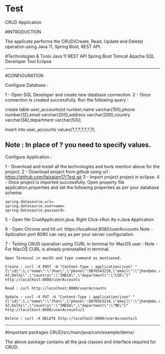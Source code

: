 # Test
CRUD Application


#INTRODUCTION

The applicate performs the CRUD(Create, Read, Update and Delete) operation using Java 11, Spring Boot, REST API.

#Technologies & Tools
Java 11
REST API
Spring Boot
Tomcat Apache
SQL Developer Tool
Eclipse
**********
#CONFIGURATION

Configure Database :
  
1 - Open SQL Developer and create new database connection.
2 - Once connection is created successfully. Run the following query :
  
 create table user_accounts(id number,name varchar(150),phone number(12),email varchar(200),address varchar(200),country varchar(56),department varchar(50));
 
 insert into user_accounts values(?,?,?,?,?,?,?);
 
 Note : In place of ? you need to specify values.
-------------
Configure Application :

1 - Download and install all the technologies and tools mention above for the project.
2 - Download project from github using url : https://github.com/faizalam17/Test.git
3 - Import project project in eclipse.
4 - Once project is imported successfully. Open property file application.properties and set the following properties as per your database schema:

    spring.datasource.url=
    spring.datasource.username=
    spring.datasource.password=
    
5 - Open file CrudApplication.java. 
    Right Click->Run As->Java Application
    
6 - Open Chrome and hit url: https://localhost:8080/userAccounts 
    Note - Apllication port 8080 can vary as per your server configuration. 
    
7 - Testing CRUD operation using CURL in terminal for MacOS user :
    Note - For MacOS CURL is already preinstalled in terminal.
    
    Open Terminal in macOS and type command as mentioned.
    
    Create : curl -X POST -H "Content-Type : application/json" "{\"id\":1,\"name\":\"Jhon\",\"phone\":9876543210,\"email\":\"jhon@abc.com\",\"address\":\"Street         42,Delhi\",\"country\":\"INDIA\",\"department\":\"CSE\"}" http://localhost:8080/userAccounts
    
    Read : curl http://localhost:8080/userAccounts
    
    Update : curl -X PUT -H "Content-Type : application/json" "{\"id\":1,\"name\":\"Jhon\",\"phone\":8876553210,\"email\":\"jhon@abc.com\",\"address\":\"Street    42,Delhi\",\"country\":\"INDIA\",\"department\":\"ME\"}" http://localhost:8080/userAccounts/1
    
    Delete : curl -X DELETE http://localhost:8080/userAccounts/1
**********
#Important packages
CRUD/src/main/java/com/example/demo/

The above package contains all the java classes and interface required for CRUD.
    
